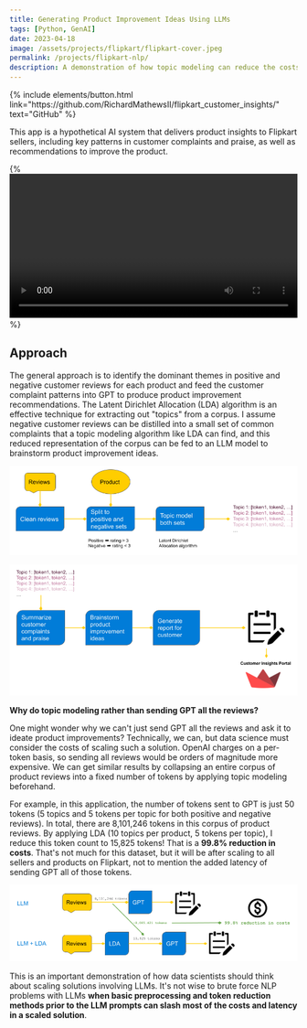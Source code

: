 ```yaml
---
title: Generating Product Improvement Ideas Using LLMs
tags: [Python, GenAI]
date: 2023-04-18
image: /assets/projects/flipkart/flipkart-cover.jpeg
permalink: /projects/flipkart-nlp/
description: A demonstration of how topic modeling can reduce the costs associated with GPT3.5 requests for a system that analyzes customer reviews to generate product improvement recommendations.
---
```


<p class="text-center">
{% include elements/button.html link="https://github.com/RichardMathewsII/flipkart_customer_insights/" text="GitHub" %}
</p>

This app is a hypothetical AI system that delivers product insights to Flipkart sellers, including key patterns in customer complaints and praise, as well as recommendations to improve the product.

{% <video controls="" id="video1" style="width:800px;max-width:100%;">
    <source src="/assets/projects/flipkart/Flipkart Customer Insights Portal Demo.mp4" type="video/mp4">
    Your browser does not support the video tag.
</video> %}

## Approach
The general approach is to identify the dominant themes in positive and negative customer reviews for each product and feed the customer complaint patterns into GPT to produce product improvement recommendations. The Latent Dirichlet Allocation (LDA) algorithm is an effective technique for extracting out "topics" from a corpus. I assume negative customer reviews can be distilled into a small set of common complaints that a topic modeling algorithm like LDA can find, and this reduced representation of the corpus can be fed to an LLM model to brainstorm product improvement ideas.

![](/assets/projects/flipkart/workflow_I.png)

![](/assets/projects/flipkart/workflow_II.png)

**Why do topic modeling rather than sending GPT all the reviews?**

One might wonder why we can't just send GPT all the reviews and ask it to ideate product improvements? Technically, we can, but data science must consider the costs of scaling such a solution. OpenAI charges on a per-token basis, so sending all reviews would be orders of magnitude more expensive. We can get similar results by collapsing an entire corpus of product reviews into a fixed number of tokens by applying topic modeling beforehand. 

For example, in this application, the number of tokens sent to GPT is just 50 tokens (5 topics and 5 tokens per topic for both positive and negative reviews). In total, there are 8,101,246 tokens in this corpus of product reviews. By applying LDA (10 topics per product, 5 tokens per topic), I reduce this token count to 15,825 tokens! That is a **99.8% reduction in costs**. That's not much for this dataset, but it will be after scaling to all sellers and products on Flipkart, not to mention the added latency of sending GPT all of those tokens.

![](/assets/projects/flipkart/cost_reduction.png)

This is an important demonstration of how data scientists should think about scaling solutions involving LLMs. It's not wise to brute force NLP problems with LLMs **when basic preprocessing and token reduction methods prior to the LLM prompts can slash most of the costs and latency in a scaled solution**.
